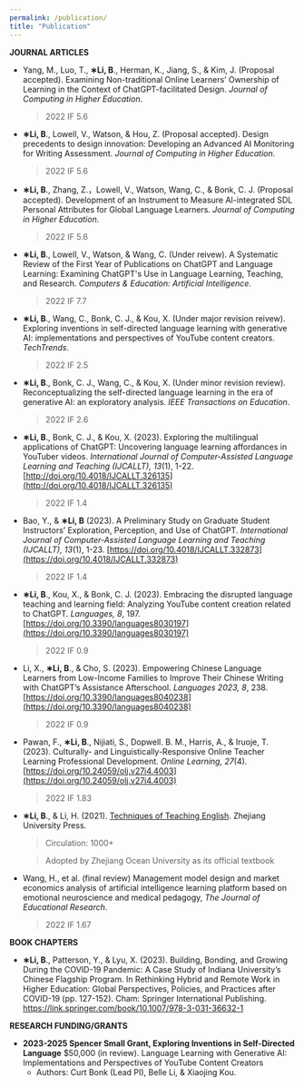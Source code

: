 ```yaml
---
permalink: /publication/
title: "Publication"
---
```



**JOURNAL ARTICLES**
- Yang, M., Luo, T., **∗Li, B**., Herman, K., Jiang, S., & Kim, J. (Proposal accepted). Examining Non-traditional Online Learners’ Ownership of Learning in the Context of ChatGPT-facilitated Design. *Journal of Computing in Higher Education*.
    
    > 2022 IF 5.6
    > 
- **∗Li, B**., Lowell, V., Watson, & Hou, Z. (Proposal accepted). Design precedents to design innovation: Developing an Advanced AI Monitoring for Writing Assessment. *Journal of Computing in Higher Education*.
    
    > 2022 IF 5.6
    > 
- **∗Li, B**., Zhang, Z.，Lowell, V., Watson, Wang, C., & Bonk, C. J. (Proposal accepted). Development of an Instrument to Measure AI-integrated SDL Personal Attributes for Global Language Learners. *Journal of Computing in Higher Education*.
    
    > 2022 IF 5.6
    > 
- **∗Li, B**., Lowell, V., Watson, & Wang, C. (Under reivew). A Systematic Review of the First Year of Publications on ChatGPT and Language Learning: Examining ChatGPT's Use in Language Learning, Teaching, and Research. *Computers & Education: Artificial Intelligence*.
    
    > 2022 IF 7.7
    > 
- **∗Li, B**., Wang, C., Bonk, C. J., & Kou, X. (Under major revision reivew). Exploring inventions in self-directed language learning with generative AI: implementations and perspectives of YouTube content creators. *TechTrends*.
    
    > 2022 IF 2.5
    > 
- **∗Li, B**., Bonk, C. J., Wang, C., & Kou, X. (Under minor revision review). Reconceptualizing the self-directed language learning in the era of generative AI: an exploratory analysis. *IEEE Transactions on Education*.
    
    > 2022 IF 2.6
    > 
- **∗Li, B**., Bonk, C. J., & Kou, X. (2023). Exploring the multilingual applications of ChatGPT: Uncovering language learning affordances in YouTuber videos. *International Journal of Computer-Assisted Language Learning and Teaching (IJCALLT), 13*(1), 1-22. [http://doi.org/10.4018/IJCALLT.326135](http://doi.org/10.4018/IJCALLT.326135)
    
    > 2022 IF 1.4
    > 
- Bao, Y., & **∗Li, B** (2023). A Preliminary Study on Graduate Student Instructors’ Exploration, Perception, and Use of ChatGPT. *International Journal of Computer-Assisted Language Learning and Teaching (IJCALLT), 13*(1), 1-23. [https://doi.org/10.4018/IJCALLT.332873](https://doi.org/10.4018/IJCALLT.332873)
    
    > 2022 IF 1.4
    > 
- **∗Li, B**., Kou, X., & Bonk, C. J. (2023). Embracing the disrupted language teaching and learning field: Analyzing YouTube content creation related to ChatGPT. *Languages, 8*, 197. [https://doi.org/10.3390/languages8030197](https://doi.org/10.3390/languages8030197)
    
    > 2022 IF 0.9
    > 
- Li, X., **∗Li, B**., & Cho, S. (2023). Empowering Chinese Language Learners from Low-Income Families to Improve Their Chinese Writing with ChatGPT’s Assistance Afterschool. *Languages 2023, 8*, 238. [https://doi.org/10.3390/languages8040238](https://doi.org/10.3390/languages8040238)
    
    > 2022 IF 0.9
    > 
- Pawan, F., **∗Li, B**., Nijiati, S., Dopwell. B. M., Harris, A., & Iruoje, T. (2023). Culturally- and Linguistically-Responsive Online Teacher Learning Professional Development. *Online Learning, 27*(4). [https://doi.org/10.24059/olj.v27i4.4003](https://doi.org/10.24059/olj.v27i4.4003)
    
    > 2022 IF 1.83
    > 
- **∗Li, B**., & Li, H. (2021). [Techniques of Teaching English](https://www.amazon.com/-/es/%E5%8C%BF%E5%90%8D/dp/7308199096). Zhejiang University Press.
    
    > Circulation: 1000+
    > 
    
    > Adopted by Zhejiang Ocean University as its official textbook
    > 
- Wang, H., et al. (final review) Management model design and market economics analysis of artificial intelligence learning platform based on emotional neuroscience and medical pedagogy, *The Journal of Educational Research*.
    
    > 2022 IF 1.67
    >
    
**BOOK CHAPTERS**

- **∗Li, B**., Patterson, Y., & Lyu, X. (2023). Building, Bonding, and Growing During the COVID-19 Pandemic: A Case Study of Indiana University’s Chinese Flagship Program. In Rethinking Hybrid and Remote Work in Higher Education: Global Perspectives, Policies, and Practices after COVID-19 (pp. 127-152). Cham: Springer International Publishing. https://link.springer.com/book/10.1007/978-3-031-36632-1

**RESEARCH FUNDING/GRANTS** 

- **2023-2025 Spencer Small Grant, Exploring Inventions in Self-Directed Language** $50,000 (in review). Language Learning with Generative AI: Implementations and Perspectives of YouTube Content Creators
    - Authors: Curt Bonk (Lead PI), Belle Li, & Xiaojing Kou.
